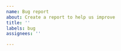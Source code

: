 ```yaml
---
name: Bug report
about: Create a report to help us improve
title: ''
labels: bug
assignees: ''

---
```


<!--
**What is the problem?**

**How can someone trying to help you replicate the problem (include your code/urls if possible)?**

**Are you using the latest version of TagUI? If not, which are you using?**

**Which OS are you using?**
-->
